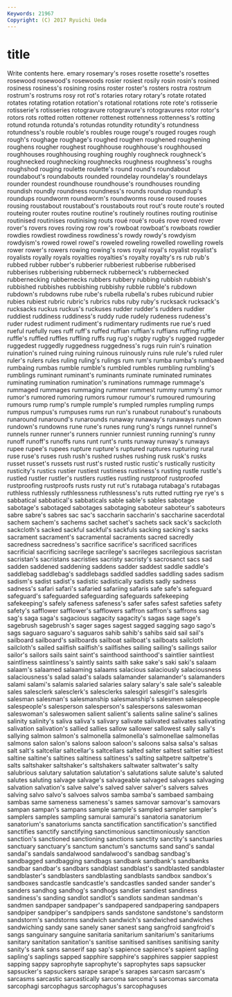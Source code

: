 ```yaml
---
Keywords: 21967 
Copyright: (C) 2017 Ryuichi Ueda
---
```


# title

Write contents here.
emary rosemary's roses rosette rosette's rosettes rosewood
rosewood's rosewoods rosier rosiest rosily rosin rosin's rosined rosiness rosiness's
rosining rosins roster roster's rosters rostra rostrum rostrum's rostrums rosy
rot rot's rotaries rotary rotary's rotate rotated rotates rotating rotation
rotation's rotational rotations rote rote's rotisserie rotisserie's rotisseries rotogravure rotogravure's
rotogravures rotor rotor's rotors rots rotted rotten rottener rottenest rottenness
rottenness's rotting rotund rotunda rotunda's rotundas rotundity rotundity's rotundness rotundness's
rouble rouble's roubles rouge rouge's rouged rouges rough rough's roughage
roughage's roughed roughen roughened roughening roughens rougher roughest roughhouse roughhouse's
roughhoused roughhouses roughhousing roughing roughly roughneck roughneck's roughnecked roughnecking roughnecks
roughness roughness's roughs roughshod rouging roulette roulette's round round's roundabout
roundabout's roundabouts rounded roundelay roundelay's roundelays rounder roundest roundhouse roundhouse's
roundhouses rounding roundish roundly roundness roundness's rounds roundup roundup's roundups
roundworm roundworm's roundworms rouse roused rouses rousing roustabout roustabout's roustabouts
rout rout's route route's routed routeing router routes routine routine's
routinely routines routing routinise routinised routinises routinising routs roué roué's
roués rove roved rover rover's rovers roves roving row row's
rowboat rowboat's rowboats rowdier rowdies rowdiest rowdiness rowdiness's rowdy rowdy's
rowdyism rowdyism's rowed rowel rowel's roweled roweling rowelled rowelling rowels
rower rower's rowers rowing rowing's rows royal royal's royalist royalist's
royalists royally royals royalties royalties's royalty royalty's rs rub rub's
rubbed rubber rubber's rubberier rubberiest rubberise rubberised rubberises rubberising rubberneck
rubberneck's rubbernecked rubbernecking rubbernecks rubbers rubbery rubbing rubbish rubbish's rubbished
rubbishes rubbishing rubbishy rubble rubble's rubdown rubdown's rubdowns rube rube's
rubella rubella's rubes rubicund rubier rubies rubiest rubric rubric's rubrics
rubs ruby ruby's rucksack rucksack's rucksacks ruckus ruckus's ruckuses rudder
rudder's rudders ruddier ruddiest ruddiness ruddiness's ruddy rude rudely rudeness
rudeness's ruder rudest rudiment rudiment's rudimentary rudiments rue rue's rued
rueful ruefully rues ruff ruff's ruffed ruffian ruffian's ruffians ruffing
ruffle ruffle's ruffled ruffles ruffling ruffs rug rug's rugby rugby's
rugged ruggeder ruggedest ruggedly ruggedness ruggedness's rugs ruin ruin's ruination
ruination's ruined ruing ruining ruinous ruinously ruins rule rule's ruled
ruler ruler's rulers rules ruling ruling's rulings rum rum's rumba
rumba's rumbaed rumbaing rumbas rumble rumble's rumbled rumbles rumbling rumbling's
rumblings ruminant ruminant's ruminants ruminate ruminated ruminates ruminating rumination rumination's
ruminations rummage rummage's rummaged rummages rummaging rummer rummest rummy rummy's
rumor rumor's rumored rumoring rumors rumour rumour's rumoured rumouring rumours
rump rump's rumple rumple's rumpled rumples rumpling rumps rumpus rumpus's
rumpuses rums run run's runabout runabout's runabouts runaround runaround's runarounds
runaway runaway's runaways rundown rundown's rundowns rune rune's runes rung
rung's rungs runnel runnel's runnels runner runner's runners runnier runniest
running running's runny runoff runoff's runoffs runs runt runt's runts
runway runway's runways rupee rupee's rupees rupture rupture's ruptured ruptures
rupturing rural ruse ruse's ruses rush rush's rushed rushes rushing
rusk rusk's rusks russet russet's russets rust rust's rusted rustic
rustic's rustically rusticity rusticity's rustics rustier rustiest rustiness rustiness's rusting
rustle rustle's rustled rustler rustler's rustlers rustles rustling rustproof rustproofed
rustproofing rustproofs rusts rusty rut rut's rutabaga rutabaga's rutabagas ruthless
ruthlessly ruthlessness ruthlessness's ruts rutted rutting rye rye's s sabbatical
sabbatical's sabbaticals sable sable's sables sabotage sabotage's sabotaged sabotages sabotaging
saboteur saboteur's saboteurs sabre sabre's sabres sac sac's saccharin saccharin's
saccharine sacerdotal sachem sachem's sachems sachet sachet's sachets sack sack's
sackcloth sackcloth's sacked sackful sackful's sackfuls sacking sacking's sacks sacrament
sacrament's sacramental sacraments sacred sacredly sacredness sacredness's sacrifice sacrifice's sacrificed
sacrifices sacrificial sacrificing sacrilege sacrilege's sacrileges sacrilegious sacristan sacristan's sacristans
sacristies sacristy sacristy's sacrosanct sacs sad sadden saddened saddening saddens
sadder saddest saddle saddle's saddlebag saddlebag's saddlebags saddled saddles saddling
sades sadism sadism's sadist sadist's sadistic sadistically sadists sadly sadness
sadness's safari safari's safaried safariing safaris safe safe's safeguard safeguard's
safeguarded safeguarding safeguards safekeeping safekeeping's safely safeness safeness's safer safes
safest safeties safety safety's safflower safflower's safflowers saffron saffron's saffrons
sag sag's saga saga's sagacious sagacity sagacity's sagas sage sage's
sagebrush sagebrush's sager sages sagest sagged sagging sago sago's sags
saguaro saguaro's saguaros sahib sahib's sahibs said sail sail's sailboard
sailboard's sailboards sailboat sailboat's sailboats sailcloth sailcloth's sailed sailfish sailfish's
sailfishes sailing sailing's sailings sailor sailor's sailors sails saint saint's
sainthood sainthood's saintlier saintliest saintliness saintliness's saintly saints saith sake
sake's saki saki's salaam salaam's salaamed salaaming salaams salacious salaciously
salaciousness salaciousness's salad salad's salads salamander salamander's salamanders salami salami's
salamis salaried salaries salary salary's sale sale's saleable sales salesclerk
salesclerk's salesclerks salesgirl salesgirl's salesgirls salesman salesman's salesmanship salesmanship's salesmen
salespeople salespeople's salesperson salesperson's salespersons saleswoman saleswoman's saleswomen salient salient's
salients saline saline's salines salinity salinity's saliva saliva's salivary salivate
salivated salivates salivating salivation salivation's sallied sallies sallow sallower sallowest
sally sally's sallying salmon salmon's salmonella salmonella's salmonellae salmonellas salmons
salon salon's salons saloon saloon's saloons salsa salsa's salsas salt
salt's saltcellar saltcellar's saltcellars salted salter saltest saltier saltiest saltine
saltine's saltines saltiness saltiness's salting saltpetre saltpetre's salts saltshaker saltshaker's
saltshakers saltwater saltwater's salty salubrious salutary salutation salutation's salutations salute
salute's saluted salutes saluting salvage salvage's salvageable salvaged salvages salvaging
salvation salvation's salve salve's salved salver salver's salvers salves salving
salvo salvo's salvoes salvos samba samba's sambaed sambaing sambas same
sameness sameness's sames samovar samovar's samovars sampan sampan's sampans sample
sample's sampled sampler sampler's samplers samples sampling samurai samurai's sanatoria
sanatorium sanatorium's sanatoriums sancta sanctification sanctification's sanctified sanctifies sanctify sanctifying
sanctimonious sanctimoniously sanction sanction's sanctioned sanctioning sanctions sanctity sanctity's sanctuaries
sanctuary sanctuary's sanctum sanctum's sanctums sand sand's sandal sandal's sandals
sandalwood sandalwood's sandbag sandbag's sandbagged sandbagging sandbags sandbank sandbank's sandbanks
sandbar sandbar's sandbars sandblast sandblast's sandblasted sandblaster sandblaster's sandblasters sandblasting
sandblasts sandbox sandbox's sandboxes sandcastle sandcastle's sandcastles sanded sander sander's
sanders sandhog sandhog's sandhogs sandier sandiest sandiness sandiness's sanding sandlot
sandlot's sandlots sandman sandman's sandmen sandpaper sandpaper's sandpapered sandpapering sandpapers
sandpiper sandpiper's sandpipers sands sandstone sandstone's sandstorm sandstorm's sandstorms sandwich
sandwich's sandwiched sandwiches sandwiching sandy sane sanely saner sanest sang
sangfroid sangfroid's sangs sanguinary sanguine sanitaria sanitarium sanitarium's sanitariums sanitary
sanitation sanitation's sanitise sanitised sanitises sanitising sanity sanity's sank sans
sanserif sap sap's sapience sapience's sapient sapling sapling's saplings sapped
sapphire sapphire's sapphires sappier sappiest sapping sappy saprophyte saprophyte's saprophytes
saps sapsucker sapsucker's sapsuckers sarape sarape's sarapes sarcasm sarcasm's sarcasms
sarcastic sarcastically sarcoma sarcoma's sarcomas sarcomata sarcophagi sarcophagus sarcophagus's sarcophaguses

